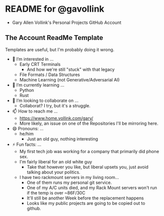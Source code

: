 # README for @gavollink

- Gary Allen Vollink's Personal Projects GitHub Account

## The Account ReadMe Template

Templates are useful, but I'm probably doing it wrong.

- 👀 I’m interested in ...
  - Early CRT Terminals
    - And how we're still "stuck" with that legacy
  - File Formats / Data Structures
  - Machine Learning (not Generative/Adversarial AI)
- 🌱 I’m currently learning ...
  - Python
  - Rust
- 💞️ I’m looking to collaborate on ...
  - Collaborat?  I try, but it's a struggle.
- 📫 How to reach me ...
  - https://www.home.vollink.com/gary/
  - More likely, an issue on one of the Repositories I'll be mirroring here.
- 😄 Pronouns: ...
  - he/him
    - Just an old guy, nothing interesting
- ⚡ Fun facts: ...
  - My first tech job was working for a company that primarily did phone sex.
  - I'm fairly liberal for an old white guy
    - Take that however you like, but liberal upsets you, just avoid talking about your politics.
  - I have two rackmount servers in my living room...
    - One of them runs my personal git service.
    - One of my A/C units died, and my Rack Mount servers won't run if the temp is over ~86F/30C
    - It'll still be another Week before the replacement happens
    - Looks like my public projects are going to be copied out to github.
